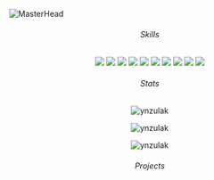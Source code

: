 ![MasterHead](https://i.pinimg.com/originals/ca/26/2e/ca262e0354eea311c41134c3e4bc3bc2.gif)
<div id="header" align="center">

 ###### Skills
  
  <p>
    <img src="https://img.shields.io/badge/-HTML-1b2638?style=flat-square&logo=html5&logoColor=4fa0b0"/>   
    <img src="https://img.shields.io/badge/-CSS-1b2638?style=flat-square&logo=css3&logoColor=4fa0b0"/>   
    <img src="https://img.shields.io/badge/-Sass-1b2638?style=flat-square&logo=sass&logoColor=4fa0b0"/>   
    <img src="https://img.shields.io/badge/-JavaScript-1b2638?style=flat-square&logo=javascript&logoColor=4fa0b0"/>   
    <img src="https://img.shields.io/badge/-TypeScript-1b2638?style=flat-square&logo=typescript&logoColor=4fa0b0"/>   
    <img src="https://img.shields.io/badge/-React-1b2638?style=flat-square&logo=react&logoColor=4fa0b0"/>   
    <img src="https://img.shields.io/badge/-Git-1b2638?style=flat-square&logo=git&logoColor=4fa0b0"/>   
    <img src="https://img.shields.io/badge/-Next.js-1b2638?style=flat-square&logo=nextjs&logoColor=4fa0b0"/>   
    <img src="https://img.shields.io/badge/-RESTAPI-1b2638?style=flat-square&logo=&logoColor=4fa0b0"/>   
    <img src="https://img.shields.io/badge/-Bootstrap-1b2638?style=flat-square&logo=bootstrap&logoColor=4fa0b0"/>   
   </p>

  ###### Stats

<img src="https://komarev.com/ghpvc/?username=ynzulak&label=Profile%20views&color=4fa0b0&style=flat" alt="ynzulak" />
<p><img align="center" src="https://github-readme-stats.vercel.app/api/top-langs?username=ynzulak&show_icons=true&theme=dark&title_color=4fa0b0&text_color=ffffff&bg_color=151515&locale=en&layout=compact" alt="ynzulak" /></p>
<p><img align="center" src="https://github-readme-streak-stats.herokuapp.com/?user=ynzulak&theme=dark" alt="ynzulak" /></p>

  ###### Projects
  

</div>

